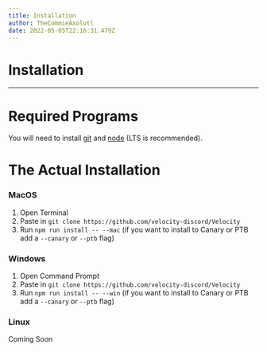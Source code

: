 ```yaml
---
title: Installation
author: TheCommieAxolotl
date: 2022-05-05T22:16:31.479Z
---
```

# Installation

- - -

# Required Programs

You will need to install [git](https://git-scm.com/download/) and [node](https://nodejs.org/) (LTS is recommended). 
<br />

# The Actual Installation

### MacOS

1. Open Terminal
2. Paste in 
   `git clone https://github.com/velocity-discord/Velocity`
3. Run `npm run install -- --mac` (if you want to install to Canary or PTB add a `--canary` or `--ptb` flag)

### Windows

1. Open Command Prompt
2. Paste in 
   `git clone https://github.com/velocity-discord/Velocity`
3. Run `npm run install -- --win` (if you want to install to Canary or PTB add a `--canary` or `--ptb` flag)

### Linux

Coming Soon